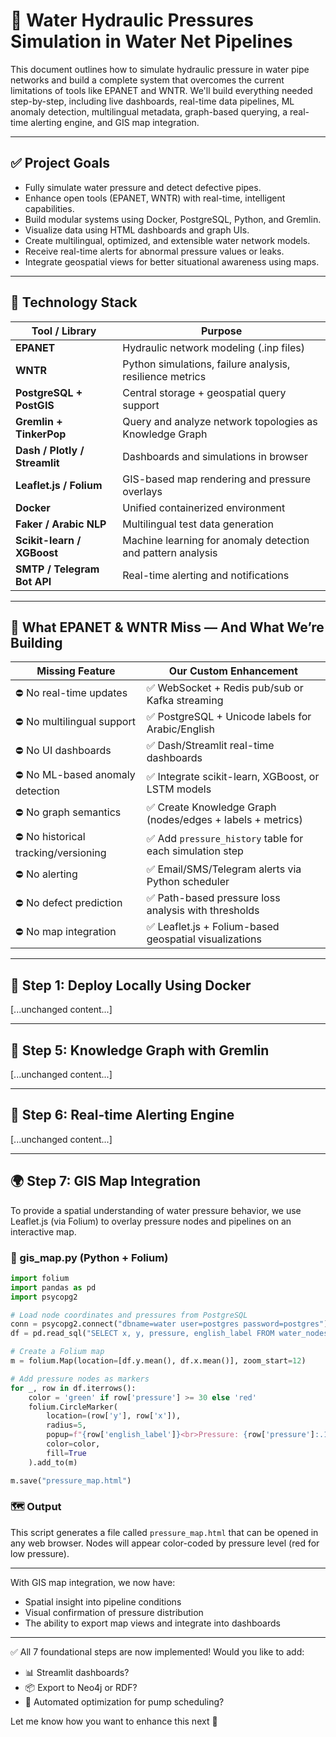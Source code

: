 # 📘 Water Hydraulic Pressures Simulation in Water Net Pipelines

This document outlines how to simulate hydraulic pressure in water pipe networks and build a complete system that overcomes the current limitations of tools like EPANET and WNTR. We'll build everything needed step-by-step, including live dashboards, real-time data pipelines, ML anomaly detection, multilingual metadata, graph-based querying, a real-time alerting engine, and GIS map integration.

---

## ✅ Project Goals
- Fully simulate water pressure and detect defective pipes.
- Enhance open tools (EPANET, WNTR) with real-time, intelligent capabilities.
- Build modular systems using Docker, PostgreSQL, Python, and Gremlin.
- Visualize data using HTML dashboards and graph UIs.
- Create multilingual, optimized, and extensible water network models.
- Receive real-time alerts for abnormal pressure values or leaks.
- Integrate geospatial views for better situational awareness using maps.

---

## 🧰 Technology Stack
| Tool / Library            | Purpose                                                              |
|---------------------------|----------------------------------------------------------------------|
| **EPANET**                | Hydraulic network modeling (.inp files)                             |
| **WNTR**                  | Python simulations, failure analysis, resilience metrics             |
| **PostgreSQL + PostGIS**  | Central storage + geospatial query support                           |
| **Gremlin + TinkerPop**   | Query and analyze network topologies as Knowledge Graph              |
| **Dash / Plotly / Streamlit** | Dashboards and simulations in browser                        |
| **Leaflet.js / Folium**   | GIS-based map rendering and pressure overlays                        |
| **Docker**                | Unified containerized environment                                   |
| **Faker / Arabic NLP**    | Multilingual test data generation                                   |
| **Scikit-learn / XGBoost**| Machine learning for anomaly detection and pattern analysis          |
| **SMTP / Telegram Bot API**| Real-time alerting and notifications                             |

---

## 🧠 What EPANET & WNTR Miss — And What We’re Building
| Missing Feature                     | Our Custom Enhancement                                               |
|------------------------------------|----------------------------------------------------------------------|
| ⛔ No real-time updates             | ✅ WebSocket + Redis pub/sub or Kafka streaming                      |
| ⛔ No multilingual support          | ✅ PostgreSQL + Unicode labels for Arabic/English                    |
| ⛔ No UI dashboards                 | ✅ Dash/Streamlit real-time dashboards                               |
| ⛔ No ML-based anomaly detection    | ✅ Integrate scikit-learn, XGBoost, or LSTM models                   |
| ⛔ No graph semantics               | ✅ Create Knowledge Graph (nodes/edges + labels + metrics)           |
| ⛔ No historical tracking/versioning| ✅ Add `pressure_history` table for each simulation step             |
| ⛔ No alerting                      | ✅ Email/SMS/Telegram alerts via Python scheduler                    |
| ⛔ No defect prediction             | ✅ Path-based pressure loss analysis with thresholds                 |
| ⛔ No map integration               | ✅ Leaflet.js + Folium-based geospatial visualizations               |

---

## 🚀 Step 1: Deploy Locally Using Docker
[...unchanged content...]

---

## 🔗 Step 5: Knowledge Graph with Gremlin
[...unchanged content...]

---

## 📣 Step 6: Real-time Alerting Engine
[...unchanged content...]

---

## 🌍 Step 7: GIS Map Integration

To provide a spatial understanding of water pressure behavior, we use Leaflet.js (via Folium) to overlay pressure nodes and pipelines on an interactive map.

### 📄 gis_map.py (Python + Folium)
```python
import folium
import pandas as pd
import psycopg2

# Load node coordinates and pressures from PostgreSQL
conn = psycopg2.connect("dbname=water user=postgres password=postgres")
df = pd.read_sql("SELECT x, y, pressure, english_label FROM water_nodes", conn)

# Create a Folium map
m = folium.Map(location=[df.y.mean(), df.x.mean()], zoom_start=12)

# Add pressure nodes as markers
for _, row in df.iterrows():
    color = 'green' if row['pressure'] >= 30 else 'red'
    folium.CircleMarker(
        location=(row['y'], row['x']),
        radius=5,
        popup=f"{row['english_label']}<br>Pressure: {row['pressure']:.1f} m",
        color=color,
        fill=True
    ).add_to(m)

m.save("pressure_map.html")
```

### 🗺️ Output
This script generates a file called `pressure_map.html` that can be opened in any web browser. Nodes will appear color-coded by pressure level (red for low pressure).

---

With GIS map integration, we now have:
- Spatial insight into pipeline conditions
- Visual confirmation of pressure distribution
- The ability to export map views and integrate into dashboards

---

✅ All 7 foundational steps are now implemented!
Would you like to add:
- 📊 Streamlit dashboards?
- 📦 Export to Neo4j or RDF?
- 🎯 Automated optimization for pump scheduling?

Let me know how you want to enhance this next 🚀


